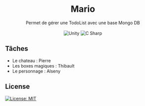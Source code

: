 <h1 align="center">
    Mario
</h1>
<p align="center">
    Permet de gérer une TodoList avec une base Mongo DB<br><br>
    <img alt="Unity" src="https://img.shields.io/badge/Unity-100000?style=for-the-badge&logo=unity&logoColor=white">
    <img alt="C Sharp" src="https://img.shields.io/badge/C%23-239120?style=for-the-badge&logo=c-sharp&logoColor=white">
</p>

## Tâches
- Le chateau : Pierre
- Les boxes magiques : Thibault
- Le personnage : Alseny

## License
[![License: MIT](https://img.shields.io/badge/License-MIT-brightgreen.svg)](https://choosealicense.com/licenses/mit/)
